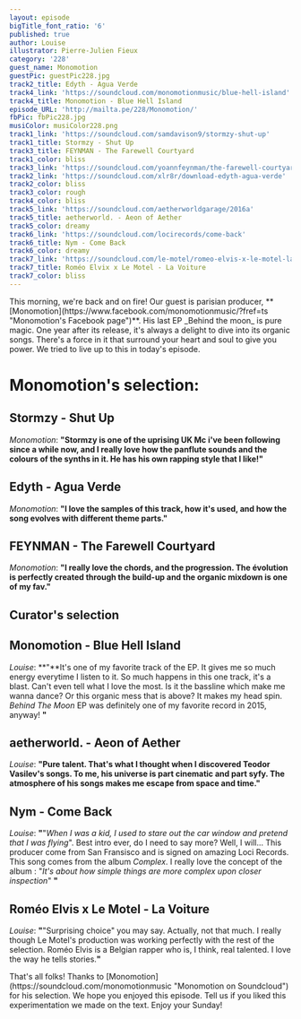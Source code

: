 ```yaml
---
layout: episode
bigTitle_font_ratio: '6'
published: true
author: Louise
illustrator: Pierre-Julien Fieux
category: '228'
guest_name: Monomotion
guestPic: guestPic228.jpg
track2_title: Edyth - Agua Verde
track4_link: 'https://soundcloud.com/monomotionmusic/blue-hell-island'
track4_title: Monomotion - Blue Hell Island
episode_URL: 'http://mailta.pe/228/Monomotion/'
fbPic: fbPic228.jpg
musiColor: musiColor228.png
track1_link: 'https://soundcloud.com/samdavison9/stormzy-shut-up'
track1_title: Stormzy - Shut Up
track3_title: FEYNMAN - The Farewell Courtyard
track1_color: bliss
track3_link: 'https://soundcloud.com/yoannfeynman/the-farewell-courtyard'
track2_link: 'https://soundcloud.com/xlr8r/download-edyth-agua-verde'
track2_color: bliss
track3_color: rough
track4_color: bliss
track5_link: 'https://soundcloud.com/aetherworldgarage/2016a'
track5_title: aetherworld. - Aeon of Aether
track5_color: dreamy
track6_link: 'https://soundcloud.com/locirecords/come-back'
track6_title: Nym - Come Back
track6_color: dreamy
track7_link: 'https://soundcloud.com/le-motel/romeo-elvis-x-le-motel-la-voiture'
track7_title: Roméo Elvix x Le Motel - La Voiture
track7_color: bliss
---
```

<p id="introduction">This morning, we're back and on fire! Our guest is parisian producer, **[Monomotion](https://www.facebook.com/monomotionmusic/?fref=ts "Monomotion's Facebook page")**. His last EP _Behind the moon_ is pure magic. One year after its release, it's always a delight to dive into its organic songs. There's a force in it that surround your heart and soul to give you power. We tried to live up to this in today's episode.</p>

# Monomotion's selection:

## Stormzy - Shut Up
_Monomotion_: **"**Stormzy is one of the uprising UK Mc i've been following since a while now, and I really love how the panflute sounds and the colours of the synths in it. He has his own rapping style that I like!**"**

## Edyth - Agua Verde
_Monomotion_: **"**I love the samples of this track, how it's used, and how the song evolves with different theme parts.**"**

## FEYNMAN - The Farewell Courtyard
_Monomotion_: **"**I really love the chords, and the progression. The évolution is perfectly created through the build-up and the organic mixdown is one of my fav.**"**

## Curator's selection

## Monomotion - Blue Hell Island
_Louise_: **"**It's one of my favorite track of the EP. It gives me so much energy everytime I listen to it. So much happens in this one track, it's a blast. Can't even tell what I love the most. Is it the bassline which make me wanna dance? Or this organic mess that is above? It makes my head spin. _Behind The Moon_ EP was definitely one of my favorite record in 2015, anyway! **"**

## aetherworld. - Aeon of Aether
_Louise_: **"**Pure talent. That's what I thought when I discovered Teodor Vasilev's songs. To me, his universe is part cinematic and part syfy. The atmosphere of his songs makes me escape from space and time.**"**

## Nym - Come Back
_Louise_: **"**"_When I was a kid, I used to stare out the car window and pretend that I was flying_". Best intro ever, do I need to say more? 
Well, I will... This producer come from San Fransisco and is signed on amazing Loci Records. This song comes from the album _Complex_. I really love the concept of the album : "_It's about how simple things are more complex upon closer inspection_" **"**

## Roméo Elvis x Le Motel - La Voiture
_Louise_: **"**"Surprising choice" you may say. Actually, not that much. I really though Le Motel's production was working perfectly with the rest of the selection. Roméo Elvis is a Belgian rapper who is, I think, real talented. I love the way he tells stories.**"**

<p id="outroduction">That's all folks! Thanks to [Monomotion](https://soundcloud.com/monomotionmusic "Monomotion on Soundcloud") for his selection. We hope you enjoyed this episode. Tell us if you liked this experimentation we made on the text. Enjoy your Sunday!</p>
